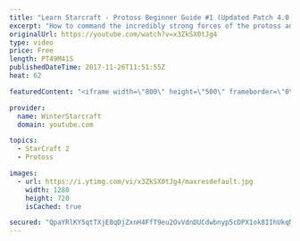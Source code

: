 ```yaml
---
title: "Learn Starcraft - Protoss Beginner Guide #1 (Updated Patch 4.0 FREE TO PLAY)"
excerpt: "How to command the incredibly strong forces of the protoss and cover weaknesses against the other inferior races. Updated for patch 4.0! This guide is not intended for COMPLETELY new players, but those who have played several games/campaign missions and grasp the very basics."
originalUrl: https://youtube.com/watch?v=x3ZkSX0tJg4
type: video
price: Free
length: PT49M41S
publishedDateTime: 2017-11-26T11:51:55Z
heat: 62

featuredContent: "<iframe width=\"800\" height=\"500\" frameborder=\"0\" src=\"https://www.youtube.com/embed/x3ZkSX0tJg4\" allow=\"accelerometer; autoplay; encrypted-media; gyroscope; picture-in-picture\" allowfullscreen></iframe>"

provider:
  name: WinterStarcraft
  domain: youtube.com

topics:
  - StarCraft 2
  - Protoss

images:
  - url: https://i.ytimg.com/vi/x3ZkSX0tJg4/maxresdefault.jpg
    width: 1280
    height: 720
    isCached: true

secured: "QpaYRlKY5qtTXjE8qDjZxnH4FfT9eu2OvVdnDUCdwbnyp5cDPX1ok8IIhUkqNo4DlhQrWHp0iF0zef+/WEZrG2Jnd8Z6kAqZj84AZs+LFA6jCuWbYN/5F8XJT0KCWRo9JPmd/PJ8ohA8ZFSBdHla0PUmPJZmSCSV6fOyW5St9N0/FD0FowyKcG0VgVw3akTMwpz9k3gk98BhxtxsutgheZD6dKF9skI06ugeC3HZ9LuiT8vCJF3wCfeuMt45ZWDCUZbWOBEGtjsUCJ0AQSHiKBjR+SR+/s3lH19l1uPaU/skdmLlR/CN009jJF2wM/+RYQmQPhePMsnHRwXRBqewCoJSto8x4i1OHcXoxGwCQOvTBXNSZo0li8/PZ63KqMXUk7BpI+gDrniQT+DdywCtC4DpKWuJ7yTk3A7jy+NfJoclFJlolQsKXZDa5/hw2nHN;ZqU0OL/twpMi2w97tw6r8Q=="
---
```


